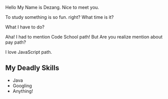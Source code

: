 Hello My Name is Dezang.
Nice to meet you.

To study something is so fun. right?
What time is it?

What I have to do?

Aha! I had to mention Code School path!
But Are you realize mention about pay path?

I love JavaScript path.

## My Deadly Skills
* Java
* Googling
* Anything!
